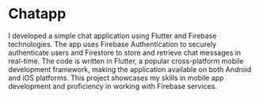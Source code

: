 # Chatapp

I developed a simple chat application using Flutter and Firebase technologies. The app uses Firebase Authentication to securely authenticate users and Firestore to store and retrieve chat messages in real-time. The code is written in Flutter, a popular cross-platform mobile development framework, making the application available on both Android and iOS platforms. This project showcases my skills in mobile app development and proficiency in working with Firebase services.
